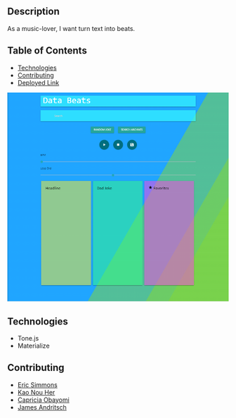 ## Description
As a music-lover, I want turn text into beats.

## Table of Contents
* [Technologies](#Technologies)
* [Contributing](#Contributing)
* [Deployed Link](https://james-andritsch.github.io/databeats/)

![Screenshot](/assets/images/dataBeats_screenshot.png)

## Technologies
- Tone.js
- Materialize

## Contributing
- [Eric Simmons](https://github.com/eric-simmons)
- [Kao Nou Her](https://github.com/herka10/kaonou.portfolio)
- [Capricia Obayomi](https://github.com/Cobayomi)
- [James Andritsch](https://github.com/james-andritsch)